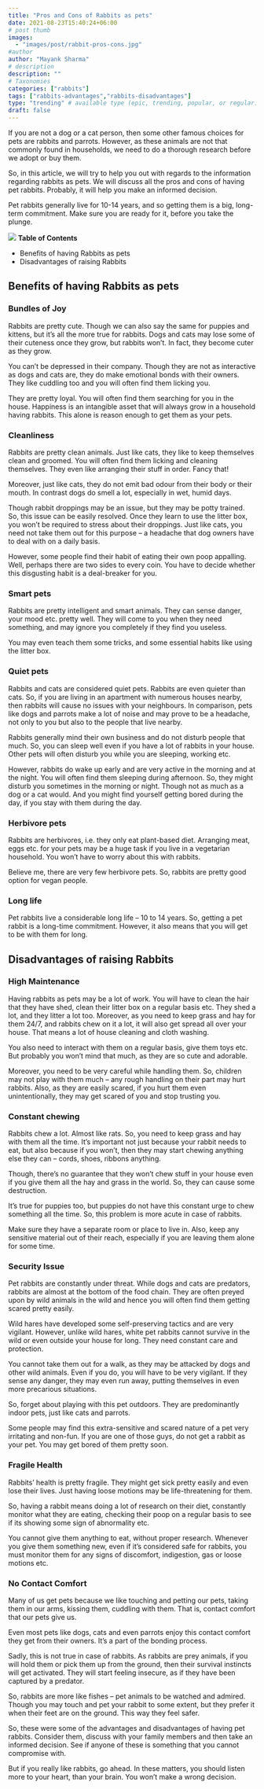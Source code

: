 ```yaml
---
title: "Pros and Cons of Rabbits as pets"
date: 2021-08-23T15:40:24+06:00
# post thumb
images:
  - "images/post/rabbit-pros-cons.jpg"
#author
author: "Mayank Sharma"
# description
description: ""
# Taxonomies
categories: ["rabbits"]
tags: ["rabbits-advantages","rabbits-disadvantages"]
type: "trending" # available type (epic, trending, popular, or regular)
draft: false
---
```


If you are not a dog or a cat person, then some other famous choices for pets are rabbits and parrots. However, as these animals are not that commonly found in households, we need to do a thorough research before we adopt or buy them. 

So, in this article, we will try to help you out with regards to the information regarding rabbits as pets. We will discuss all the pros and cons of having pet rabbits. Probably, it will help you make an informed decision. 

Pet rabbits generally live for 10-14 years, and so getting them is a big, long-term commitment. Make sure you are ready for it, before you take the plunge. 

<div class="toc-mak">
<img src="../../images/pencil.png">
<b>Table of Contents</b>
<ul>
<li>Benefits of having Rabbits as pets</li>
<li>Disadvantages of raising Rabbits</li>
</ul>
</div>

## Benefits of having Rabbits as pets

### Bundles of Joy

Rabbits are pretty cute. Though we can also say the same for puppies and kittens, but it’s all the more true for rabbits. Dogs and cats may lose some of their cuteness once they grow, but rabbits won’t. In fact, they become cuter as they grow.

You can’t be depressed in their company. Though they are not as interactive as dogs and cats are, they do make emotional bonds with their owners. They like cuddling too and you will often find them licking you. 

They are pretty loyal. You will often find them searching for you in the house. 
Happiness is an intangible asset that will always grow in a household having rabbits. This alone is reason enough to get them as your pets. 

### Cleanliness

Rabbits are pretty clean animals. Just like cats, they like to keep themselves clean and groomed. You will often find them licking and cleaning themselves. They even like arranging their stuff in order. Fancy that!

Moreover, just like cats, they do not emit bad odour from their body or their mouth. In contrast dogs do smell a lot, especially in wet, humid days. 

Though rabbit droppings may be an issue, but they may be potty trained. So, this issue can be easily resolved. Once they learn to use the litter box, you won’t be required to stress about their droppings. Just like cats, you need not take them out for this purpose – a headache that dog owners have to deal with on a daily basis. 

However, some people find their habit of eating their own poop appalling. Well, perhaps there are two sides to every coin. You have to decide whether this disgusting habit is a deal-breaker for you. 

### Smart pets

Rabbits are pretty intelligent and smart animals. They can sense danger, your mood etc. pretty well. They will come to you when they need something, and may ignore you completely if they find you useless. 

You may even teach them some tricks, and some essential habits like using the litter box. 

### Quiet pets

Rabbits and cats are considered quiet pets. Rabbits are even quieter than cats. So, if you are living in an apartment with numerous houses nearby, then rabbits will cause no issues with your neighbours. 
In comparison, pets like dogs and parrots make a lot of noise and may prove to be a headache, not only to you but also to the people that live nearby. 

Rabbits generally mind their own business and do not disturb people that much. So, you can sleep well even if you have a lot of rabbits in your house. Other pets will often disturb you while you are sleeping, working etc. 

However, rabbits do wake up early and are very active in the morning and at the night. You will often find them sleeping during afternoon. So, they might disturb you sometimes in the morning or night. Though not as much as a dog or a cat would. And you might find yourself getting bored during the day, if you stay with them during the day. 

### Herbivore pets

Rabbits are herbivores, i.e. they only eat plant-based diet. Arranging meat, eggs etc. for your pets may be a huge task if you live in a vegetarian household. You won’t have to worry about this with rabbits. 

Believe me, there are very few herbivore pets. So, rabbits are pretty good option for vegan people. 

### Long life

Pet rabbits live a considerable long life – 10 to 14 years. So, getting a pet rabbit is a long-time commitment. However, it also means that you will get to be with them for long. 


## Disadvantages of raising Rabbits

### High Maintenance

Having rabbits as pets may be a lot of work. You will have to clean the hair that they have shed, clean their litter box on a regular basis etc. They shed a lot, and they litter a lot too. Moreover, as you need to keep grass and hay for them 24/7, and rabbits chew on it a lot, it will also get spread all over your house. That means a lot of house cleaning and cloth washing. 

You also need to interact with them on a regular basis, give them toys etc. But probably you won’t mind that much, as they are so cute and adorable. 

Moreover, you need to be very careful while handling them. So, children may not play with them much – any rough handling on their part may hurt rabbits. Also, as they are easily scared, if you hurt them even unintentionally, they may get scared of you and stop trusting you. 

### Constant chewing

Rabbits chew a lot. Almost like rats. So, you need to keep grass and hay with them all the time. 
It’s important not just because your rabbit needs to eat, but also because if you won’t, then they may start chewing anything else they can – cords, shoes, ribbons anything. 

Though, there’s no guarantee that they won’t chew stuff in your house even if you give them all the hay and grass in the world. So, they can cause some destruction. 

It’s true for puppies too, but puppies do not have this constant urge to chew something all the time. So, this problem is more acute in case of rabbits. 

Make sure they have a separate room or place to live in. Also, keep any sensitive material out of their reach, especially if you are leaving them alone for some time. 

### Security Issue

Pet rabbits are constantly under threat. While dogs and cats are predators, rabbits are almost at the bottom of the food chain. They are often preyed upon by wild animals in the wild and hence you will often find them getting scared pretty easily. 

Wild hares have developed some self-preserving tactics and are very vigilant. However, unlike wild hares, white pet rabbits cannot survive in the wild or even outside your house for long. They need constant care and protection. 

You cannot take them out for a walk, as they may be attacked by dogs and other wild animals. Even if you do, you will have to be very vigilant. If they sense any danger, they may even run away, putting themselves in even more precarious situations. 

So, forget about playing with this pet outdoors. They are predominantly indoor pets, just like cats and parrots. 

Some people may find this extra-sensitive and scared nature of a pet very irritating and non-fun. If you are one of those guys, do not get a rabbit as your pet. You may get bored of them pretty soon. 

### Fragile Health 

Rabbits’ health is pretty fragile. They might get sick pretty easily and even lose their lives. Just having loose motions may be life-threatening for them.

So, having a rabbit means doing a lot of research on their diet, constantly monitor what they are eating, checking their poop on a regular basis to see if its showing some sign of abnormality etc. 

You cannot give them anything to eat, without proper research. Whenever you give them something new, even if it’s considered safe for rabbits, you must monitor them for any signs of discomfort, indigestion, gas or loose motions etc. 

### No Contact Comfort

Many of us get pets because we like touching and petting our pets, taking them in our arms, kissing them, cuddling with them. That is, contact comfort that our pets give us. 

Even most pets like dogs, cats and even parrots enjoy this contact comfort they get from their owners. It’s a part of the bonding process. 

Sadly, this is not true in case of rabbits. As rabbits are prey animals, if you will hold them or pick them up from the ground, then their survival instincts will get activated. They will start feeling insecure, as if they have been captured by a predator. 

So, rabbits are more like fishes – pet animals to be watched and admired. Though you may touch and pet your rabbit to some extent, but they prefer it when their feet are on the ground. This way they feel safer. 

So, these were some of the advantages and disadvantages of having pet rabbits. Consider them, discuss with your family members and then take an informed decision. See if anyone of these is something that you cannot compromise with. 

But if you really like rabbits, go ahead. In these matters, you should listen more to your heart, than your brain. You won’t make a wrong decision. 

